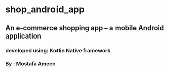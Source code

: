 # shop_android_app
## An e-commerce shopping app – a mobile Android application
### developed using: Kotlin Native framework
### By : Mostafa Ameen
